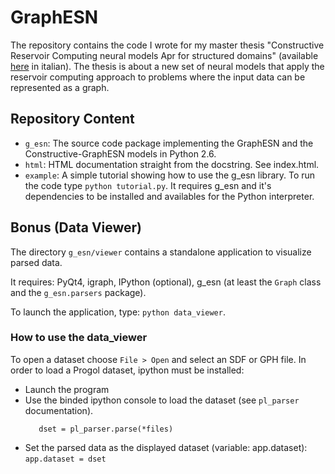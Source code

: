 # GraphESN
The repository contains the code I wrote for my master thesis "Constructive Reservoir Computing neural models Apr for structured domains" (available [here](https://etd.adm.unipi.it/t/etd-01232012-162826/) in italian). The thesis is about a new set of neural models that apply the reservoir computing approach to problems where the input data can be represented as a graph.

## Repository Content
- `g_esn`: The source code package implementing the GraphESN and the Constructive-GraphESN models in Python 2.6.
- `html`: HTML documentation straight from the docstring. See index.html.
- `example`: A simple tutorial showing how to use the g_esn library. To run the code type `python tutorial.py`. It requires g_esn and it's dependencies to be installed and availables for the Python interpreter.

## Bonus (Data Viewer)
The directory `g_esn/viewer` contains a standalone application to visualize parsed data.

It requires: PyQt4, igraph, IPython (optional), g_esn (at least the `Graph` class and the `g_esn.parsers` package). 

To launch the application, type: `python data_viewer`.

### How to use the data_viewer
To open a dataset choose `File > Open` and select an SDF or GPH file.
In order to load a Progol dataset, ipython must be installed:
- Launch the program
- Use the binded ipython console to load the dataset (see `pl_parser` documentation).
  ```files = ['atom_bond.pl', 'logp.pl', 'lumo.pl', 'ind1.pl', 'inda.pl', 'log_mutag.pl']
     dset = pl_parser.parse(*files)
     ```
- Set the parsed data as the displayed dataset (variable: app.dataset):
  ```app.dataset = dset```
